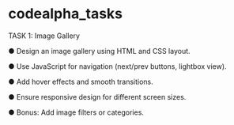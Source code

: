 # codealpha_tasks
 TASK 1: Image Gallery

● Design an image gallery using HTML and CSS layout.

● Use JavaScript for navigation (next/prev buttons, lightbox view).

● Add hover effects and smooth transitions.

● Ensure responsive design for different screen sizes.

● Bonus: Add image filters or categories.
